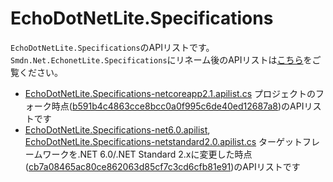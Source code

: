 # EchoDotNetLite.Specifications
`EchoDotNetLite.Specifications`のAPIリストです。　`Smdn.Net.EchonetLite.Specifications`にリネーム後のAPIリストは[こちら](../Smdn.Net.EchonetLite.Specifications/)をご覧ください。

- [EchoDotNetLite.Specifications-netcoreapp2.1.apilist.cs](./EchoDotNetLite.Specifications-netcoreapp2.1.apilist.cs) プロジェクトのフォーク時点([b591b4c4863cce8bcc0a0f995c6de40ed12687a8](https://github.com/HiroyukiSakoh/EchoDotNetLite/commit/b591b4c4863cce8bcc0a0f995c6de40ed12687a8))のAPIリストです
- [EchoDotNetLite.Specifications-net6.0.apilist](./EchoDotNetLite.Specifications-net6.0.apilist.cs), [EchoDotNetLite.Specifications-netstandard2.0.apilist.cs](./EchoDotNetLite.Specifications-netstandard2.0.apilist.cs) ターゲットフレームワークを.NET 6.0/.NET Standard 2.xに変更した時点([cb7a08465ac80ce862063d85cf7c3cd6cfb81e91](https://github.com/smdn/Smdn.Net.EchonetLite/commit/cb7a08465ac80ce862063d85cf7c3cd6cfb81e91))のAPIリストです
